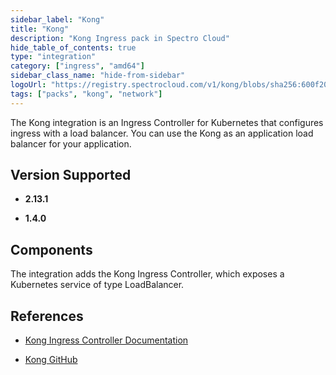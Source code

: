 ```yaml
---
sidebar_label: "Kong"
title: "Kong"
description: "Kong Ingress pack in Spectro Cloud"
hide_table_of_contents: true
type: "integration"
category: ["ingress", "amd64"]
sidebar_class_name: "hide-from-sidebar"
logoUrl: "https://registry.spectrocloud.com/v1/kong/blobs/sha256:600f20583f85ccad4c515e51542f74aa9acb851d5b03ecb0e7b3435eb51ecf56?type=image/png"
tags: ["packs", "kong", "network"]
---
```


The Kong integration is an Ingress Controller for Kubernetes that configures ingress with a load balancer. You can use
the Kong as an application load balancer for your application.

## Version Supported

<Tabs queryString="versions">

<TabItem label="2.13.x" value="2.13.x">

- **2.13.1**

</TabItem>

<TabItem label="1.4.x" value="1.4.x">

- **1.4.0**

</TabItem>

</Tabs>

## Components

The integration adds the Kong Ingress Controller, which exposes a Kubernetes service of type LoadBalancer.

## References

- [Kong Ingress Controller Documentation ](https://kubernetes.io/docs/concepts/services-networking/ingress-controllers)

- [Kong GitHub](https://github.com/Kong/kubernetes-ingress-controller)
